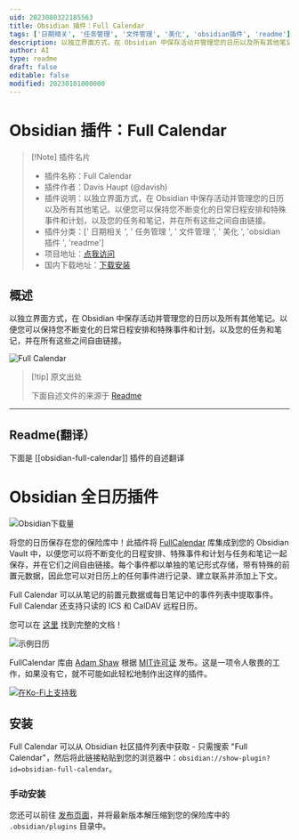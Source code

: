 ```yaml
---
uid: 2023080322185563
title: Obsidian 插件：Full Calendar
tags: ['日期相关', '任务管理', '文件管理', '美化', 'obsidian插件', 'readme']
description: 以独立界面方式，在 Obsidian 中保存活动并管理您的日历以及所有其他笔记。以便您可以保持您不断变化的日常日程安排和特殊事件和计划，以及您的任务和笔记，并在所有这些之间自由链接。
author: AI
type: readme
draft: false
editable: false
modified: 20230101000000
---
```


# Obsidian 插件：Full Calendar

> [!Note] 插件名片
> - 插件名称：Full Calendar
> - 插件作者：Davis Haupt (@davish)
> - 插件说明：以独立界面方式，在 Obsidian 中保存活动并管理您的日历以及所有其他笔记。以便您可以保持您不断变化的日常日程安排和特殊事件和计划，以及您的任务和笔记，并在所有这些之间自由链接。
> - 插件分类：[' 日期相关 ', ' 任务管理 ', ' 文件管理 ', ' 美化 ', 'obsidian 插件 ', 'readme']
> - 项目地址：[点我访问](https://github.com/davish/obsidian-full-calendar)
> - 国内下载地址：[下载安装](https://pkmer.cn/products/plugin/pluginMarket/?obsidian-full-calendar)

## 概述

以独立界面方式，在 Obsidian 中保存活动并管理您的日历以及所有其他笔记。以便您可以保持您不断变化的日常日程安排和特殊事件和计划，以及您的任务和笔记，并在所有这些之间自由链接。

![Full Calendar](https://cdn.pkmer.cn/covers/obsidian-full-calendar.PNG!pkmer)

> [!tip] 原文出处
>
>下面自述文件的来源于 [Readme](https://ghproxy.net/https://raw.githubusercontent.com/davish/obsidian-full-calendar/main/README.md)
>

---

## Readme(翻译）

下面是 [[obsidian-full-calendar]] 插件的自述翻译

# Obsidian 全日历插件

![Obsidian下载量](https://img.shields.io/badge/dynamic/json?logo=obsidian&color=%23483699&label=downloads&query=%24%5B%22obsidian-full-calendar%22%5D.downloads&url=https%3A%2F%2Fraw.githubusercontent.com%2Fobsidianmd%2Fobsidian-releases%2Fmaster%2Fcommunity-plugin-stats.json)

将您的日历保存在您的保险库中！此插件将 [FullCalendar](https://github.com/fullcalendar/fullcalendar) 库集成到您的 Obsidian Vault 中，以便您可以将不断变化的日程安排、特殊事件和计划与任务和笔记一起保存，并在它们之间自由链接。每个事件都以单独的笔记形式存储，带有特殊的前置元数据，因此您可以对日历上的任何事件进行记录、建立联系并添加上下文。

Full Calendar 可以从笔记的前置元数据或每日笔记中的事件列表中提取事件。Full Calendar 还支持只读的 ICS 和 CalDAV 远程日历。

您可以在 [这里](https://davish.github.io/obsidian-full-calendar/) 找到完整的文档！

![示例日历](https://raw.githubusercontent.com/davish/obsidian-full-calendar/main/docs/assets/sample-calendar.png)

FullCalendar 库由 [Adam Shaw](https://github.com/arshaw) 根据 [MIT许可证](https://github.com/fullcalendar/fullcalendar/blob/master/LICENSE.txt) 发布。这是一项令人敬畏的工作，如果没有它，就不可能如此轻松地制作出这样的插件。

[![在Ko-Fi上支持我](https://ko-fi.com/img/githubbutton_sm.svg)](https://ko-fi.com/M4M1GQ84A)

## 安装

Full Calendar 可以从 Obsidian 社区插件列表中获取 - 只需搜索 "Full Calendar"，然后将此链接粘贴到您的浏览器中：`obsidian://show-plugin?id=obsidian-full-calendar`。

### 手动安装

您还可以前往 [发布页面](https://github.com/davish/obsidian-full-calendar/releases)，并将最新版本解压缩到您的保险库中的 `.obsidian/plugins` 目录中。
